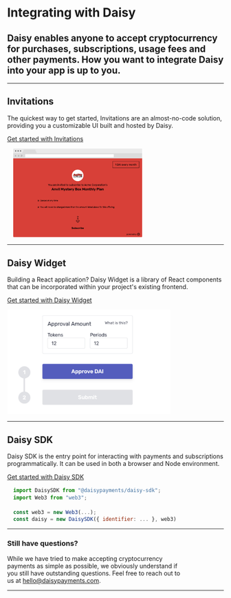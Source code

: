 # Integrating with Daisy

<div style="max-width: 575px">

## Daisy enables anyone to accept cryptocurrency for purchases, subscriptions, usage fees and other payments. How you want to integrate Daisy into your app is up to you.
</div>

---
<div class="blurb-container">
<div class="blurb">

## Invitations

The quickest way to get started, Invitations are an almost-no-code solution, providing you a customizable UI built and hosted by Daisy.

[Get started with Invitations](https://docs.daisypayments.com/tutorial-Invitations.html)
</div>
<div class="blurb-content">
<div class="img-container" style="width: 300px; margin: 0 1em">
  <img src="./img/invitation.png" alt="Placeholder for an example invitation generated for an end user" />
</div>
</div>
</div>

---
<div class="blurb-container">
<div class="blurb">

## Daisy Widget

Building a React application? Daisy Widget is a library of React components that can be incorporated within your project's existing frontend.

[Get started with Daisy Widget](https://docs.daisypayments.com/tutorial-Daisy-Widget.html)
</div>
<div class="blurb-content">
<div class="img-container" style="width: 380px">
  <img src="./img/signup_flow.png" alt="Placeholder for ApproveInput, ApproveButton, SubscribeButton, and StepIndicator" />
</div>
</div>
</div>

---
<div class="blurb-container">
<div class="blurb">

## Daisy SDK

Daisy SDK is the entry point for interacting with payments and subscriptions programmatically. It can be used in both a browser and Node environment.

[Get started with Daisy SDK](https://docs.daisypayments.com/tutorial-Daisy-SDK.html)
</div>
<div class="blurb-content">
<div style="width: 500px; margin-left: 1em">

```js
import DaisySDK from "@daisypayments/daisy-sdk";
import Web3 from "web3";

const web3 = new Web3(...);
const daisy = new DaisySDK({ identifier: ... }, web3)
```
</div>
</div>
</div>

---
<div style="width: 80%">

### Still have questions?
While we have tried to make accepting cryptocurrency payments as simple as possible, we obviously understand if you still have outstanding questions. Feel free to reach out to us at [hello@daisypayments.com](mailto:hello@daisypayments.com).

</div>

---